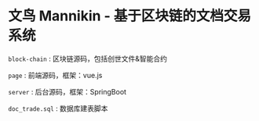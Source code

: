 # 文鸟 Mannikin - 基于区块链的文档交易系统

`block-chain` : 区块链源码，包括创世文件&智能合约

`page` : 前端源码，框架：vue.js

`server` : 后台源码，框架：SpringBoot

`doc_trade.sql` : 数据库建表脚本